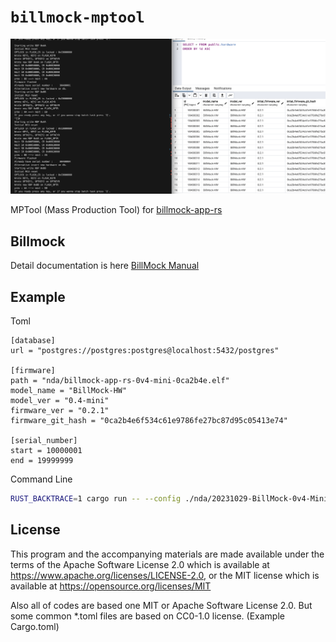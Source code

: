 <!--
SPDX-FileCopyrightText: © 2023 Jinwoo Park (pmnxis@gmail.com)

SPDX-License-Identifier: MIT OR Apache-2.0
-->

# `billmock-mptool`
![screenshot](./docs/example.png)

MPTool (Mass Production Tool) for [billmock-app-rs](https://github.com/pmnxis/billmock-app-rs)

## Billmock
Detail documentation is here [BillMock Manual](https://billmock.pmnxis.net/)

## Example
Toml
```
[database]
url = "postgres://postgres:postgres@localhost:5432/postgres"

[firmware]
path = "nda/billmock-app-rs-0v4-mini-0ca2b4e.elf"
model_name = "BillMock-HW"
model_ver = "0.4-mini"
firmware_ver = "0.2.1"
firmware_git_hash = "0ca2b4e6f534c61e9786fe27bc87d95c05413e74"

[serial_number]
start = 10000001
end = 19999999

```

Command Line
```sh
RUST_BACKTRACE=1 cargo run -- --config ./nda/20231029-BillMock-0v4-Mini.toml
```

## License
This program and the accompanying materials are made available under the terms
of the Apache Software License 2.0 which is available at
https://www.apache.org/licenses/LICENSE-2.0, or the MIT license which is 
available at https://opensource.org/licenses/MIT

Also all of codes are based one MIT or Apache Software License 2.0. But some common *.toml files are based on CC0-1.0 license. (Example Cargo.toml)
